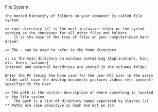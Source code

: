 File System:

    the nested hierarchy of folders on your computer is called file system.

    => root directory (/) is the most inclusive folder on the system serving as the container for all other files and folders
        It is the base of the tree of files on your computer(even hard drive)
    
    => The ~ can be used to refer to the home directory

    c: is the main directory on windows containing {Applications, bin, etc. Users, volumes}
    Internal and external harddrives are stored in the volumes folder

    Enter the PC (being the home user for the user PC) user in the users folder will have the desctop documents pictures videos (etc content) specified to the user

    => The path is the written description of where something is located in the file system
        The path is a list of directory names seperated by slashes (/)
    ** Paths are case sensitive on bash and not on zzh